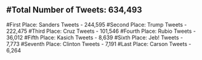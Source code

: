 #Total Number of Tweets: 634,493 
---
#First Place: Sanders Tweets - 244,595
#Second Place: Trump Tweets - 222,475
#Third Place: Cruz Tweets - 101,546
#Fourth Place: Rubio Tweets - 36,012
#Fifth Place: Kasich Tweets - 8,639
#Sixth Place: Jeb! Tweets - 7,773
#Seventh Place: Clinton Tweets - 7,191
#Last Place: Carson Tweets - 6,264
